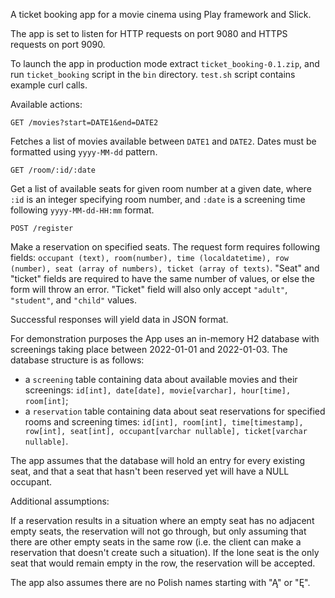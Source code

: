 A ticket booking app for a movie cinema using Play framework and Slick.

The app is set to listen for HTTP requests on port 9080 and HTTPS requests on port 9090.

To launch the app in production mode extract `ticket_booking-0.1.zip`, and run `ticket_booking` script in the `bin` directory. `test.sh` script contains example curl calls. 


Available actions:
```
GET /movies?start=DATE1&end=DATE2
```
Fetches a list of movies available between `DATE1` and `DATE2`. Dates must be formatted using `yyyy-MM-dd` pattern.

```
GET /room/:id/:date
```
Get a list of available seats for given room number at a given date, where `:id` is an integer specifying room number, and `:date` is a screening time following `yyyy-MM-dd-HH:mm` format.

```
POST /register
```
Make a reservation on specified seats. The request form requires following fields: `occupant (text), room(number), time (localdatetime), row (number), seat (array of numbers), ticket (array of texts)`. "Seat" and "ticket" fields are required to have the same number of values, or else the form will throw an error. "Ticket" field will also only accept `"adult"`, `"student"`, and `"child"` values. 

Successful responses will yield data in JSON format.

For demonstration purposes the App uses an in-memory H2 database with screenings taking place between 2022-01-01 and 2022-01-03. 
The database structure is as follows:
- a `screening` table containing data about available movies and their screenings: `id[int], date[date], movie[varchar], hour[time], room[int]`;
- a `reservation` table containing data about seat reservations for specified rooms and screening times: `id[int], room[int], time[timestamp], row[int], seat[int], occupant[varchar nullable], ticket[varchar nullable]`.

The app assumes that the database will hold an entry for every existing seat, and that a seat that hasn't been reserved yet will have a NULL occupant.

Additional assumptions:

If a reservation results in a situation where an empty seat has no adjacent empty seats, the reservation will not go through, but only assuming that there are other empty seats in the same row (i.e. the client can make a reservation that doesn't create such a situation). If the lone seat is the only seat that would remain empty in the row, the reservation will be accepted.

The app also assumes there are no Polish names starting with "Ą" or "Ę".